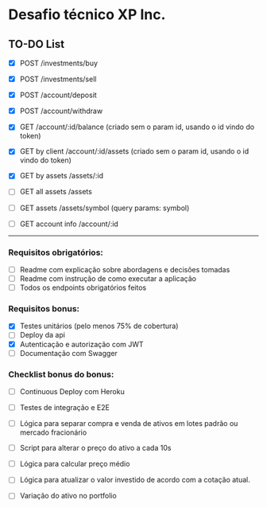 # Desafio técnico XP Inc.

## TO-DO List
- [X] POST /investments/buy
- [X] POST /investments/sell
- [X] POST /account/deposit
- [X] POST /account/withdraw
- [X] GET /account/:id/balance (criado sem o param id, usando o id vindo do token)
- [X] GET by client /account/:id/assets (criado sem o param id, usando o id vindo do token)
- [X] GET by assets /assets/:id

- [ ] GET all assets /assets
- [ ] GET assets /assets/symbol (query params: symbol)
- [ ] GET account info /account/:id

---
### Requisitos obrigatórios:
- [ ] Readme com explicação sobre abordagens e decisões tomadas
- [ ] Readme com instrução de como executar a aplicação
- [ ] Todos os endpoints obrigatórios feitos

### Requisitos bonus:
- [X] Testes unitários (pelo menos 75% de cobertura)
- [ ] Deploy da api
- [X] Autenticação e autorização com JWT
- [ ] Documentação com Swagger

### Checklist bonus do bonus:
- [ ] Continuous Deploy com Heroku
- [ ] Testes de integração e E2E
- [ ] Lógica para separar compra e venda de ativos em lotes padrão ou mercado fracionário
- [ ] Script para alterar o preço do ativo a cada 10s
- [ ] Lógica para calcular preço médio
- [ ] Lógica para atualizar o valor investido de acordo com a cotação atual.
- [ ] Variação do ativo no portfolio

